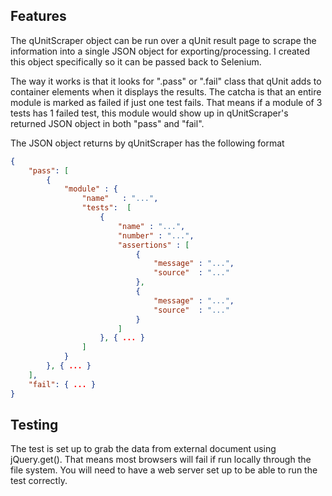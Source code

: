 ## Features

The qUnitScraper object can be run over a qUnit result page to scrape the information into a single JSON object for exporting/processing. I created this object specifically so it can be passed back to Selenium.

The way it works is that it looks for ".pass" or ".fail" class that qUnit adds to container elements when it displays the results. The catcha is that an entire module is marked as failed if just one test fails. That means if a module of 3 tests has 1 failed test, this module would show up in qUnitScraper's returned JSON object in both "pass" and "fail".

The JSON object returns by qUnitScraper has the following format
```JSON
{
	"pass": [
		{
			"module" : {
				"name"   : "...",
				"tests":  [
					{
						"name" : "...",
						"number" : "...",
						"assertions" : [
							{
								"message" : "...",
								"source"  : "..."
							},
							{
								"message" : "...",
								"source"  : "..."
							}
						]
					}, { ... }
				]
			}
		}, { ... }
	],
	"fail": { ... }
}
```

## Testing

The test is set up to grab the data from external document using jQuery.get(). That means most browsers will fail if run locally through the file system. You will need to have a web server set up to be able to run the test correctly.